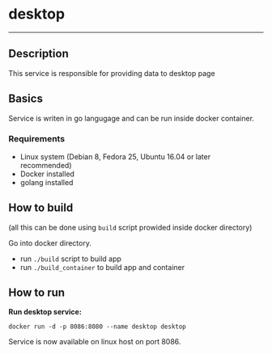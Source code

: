 desktop
==================

---

## Description

This service is responsible for providing data to desktop page

## Basics

Service is writen in go langugage and can be run inside docker container.

###  Requirements

  * Linux system (Debian 8, Fedora 25, Ubuntu 16.04 or later recommended)
  * Docker installed
  * golang installed 

## How to build

(all this can be done using `build` script prowided inside docker directory)

Go into docker directory.

* run `./build` script to build app
* run `./build_container` to build app and container 

## How to run

__Run desktop service:__

```
docker run -d -p 8086:8080 --name desktop desktop
```

Service is now available on linux host on port 8086.
